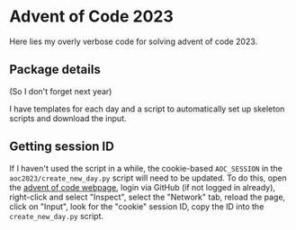 # Advent of Code 2023

Here lies my overly verbose code for solving advent of code 2023.

## Package details
(So I don't forget next year)

I have templates for each day and a script to automatically set up
skeleton scripts and download the input. 

## Getting session ID
If I haven't used the script in a while, the cookie-based `AOC_SESSION` in the `aoc2023/create_new_day.py`
script will need to be updated. To do this, open the [advent of code webpage](https://adventofcode.com/),
login via GitHub (if not logged in already), right-click and select "Inspect", select the "Network" tab,
reload the page, click on "Input", look for the "cookie" session ID, copy the ID into the `create_new_day.py` script.
